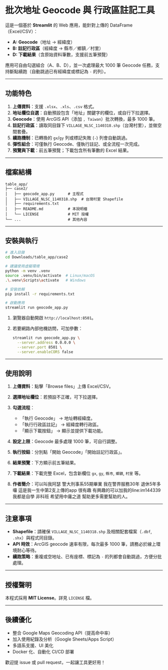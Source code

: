 # 批次地址 Geocode 與 行政區註記工具

這是一個基於 **Streamlit** 的 Web 應用，能針對上傳的 DataFrame（Excel/CSV）：

* **A: Geocode**（地址 → 經緯度）
* **B: 註記行政區**（經緯度 → 縣市／鄉鎮／村里）
* **D: 下載結果**（含原始資料筆數，支援前五筆預覽）

應用可自由勾選組合（A、B、D），並一次處理最大 1000 筆 Geocode 任務，支持斷點續跑（自動跳過已有經緯度或標記為 `-` 的列）。

---

## 功能特色

1. **上傳資料**：支援 `.xlsx`、`.xls`、`.csv` 格式。
2. **地址欄位自選**：自動預設包含「地址」關鍵字的欄位，或自行下拉選擇。
3. **Geocode**：使用 ArcGIS API（添加 `, Taiwan`）批次轉換，最多 1000 筆。
4. **註記行政區**：讀取同目錄下 `VILLAGE_NLSC_1140318.shp`（台灣村里），並做空間套疊。
5. **續跑機制**：已轉換的 `gx`/`gy` 列或標記失敗 (`-`) 列會自動跳過。
6. **彈性組合**：可僅執行 Geocode、僅執行註記、或全流程一次完成。
7. **預覽與下載**：前五筆預覽；下載包含所有筆數的 Excel 結果。

---

## 檔案結構

```
table_app/
├── case2/
│   ├── geocode_app.py      # 主程式
│   ├── VILLAGE_NLSC_1140318.shp  # 台灣村里 Shapefile
│   ├── requirements.txt
│   ├── README.md           # 本說明檔
│   └── LICENSE             # MIT 授權
└── ...                     # 其他內容
```

---

## 安裝與執行

```bash
# 進入目錄
cd Downloads/table_app/case2

# 建議使用虛擬環境
python -m venv .venv
source .venv/bin/activate  # Linux/macOS
.\.venv\Scripts\activate   # Windows

# 安裝依賴
pip install -r requirements.txt

# 啟動應用
streamlit run geocode_app.py
```

1. 瀏覽器自動開啟 `http://localhost:8501`。
2. 若要網路內部他機訪問，可加參數：

   ```bash
   streamlit run geocode_app.py \
     --server.address 0.0.0.0 \
     --server.port 8501 \
     --server.enableCORS false
   ```

---

## 使用說明

1. **上傳資料**：點擊「Browse files」上傳 Excel/CSV。
2. **選擇地址欄位**：若預設不正確，可下拉選擇。
3. **勾選流程**：

   * 「執行 Geocode」 → 地址轉經緯度。
   * 「執行行政區註記」 → 經緯度轉行政區。
   * 「顯示下載按鈕」 → 顯示並提供下載功能。
4. **設定上限**：Geocode 最多處理 1000 筆，可自行調整。
5. **執行按鈕**：分別點「開始 Geocode」「開始註記行政區」。
6. **結果預覽**：下方顯示前五筆結果。
7. **下載結果**：下載完整 Excel，包含新欄位 `gx`, `gy`, `縣市`, `鄉鎮`, `村里` 等。
8. **作者簡介**：可以叫我阿瑟 警大刑事系55期畢業 我在警界服務30年 退休5年多囉 
                這是我一生中第2支上傳的app 很有趣 有興趣的可以加我的line:im144339
                我都是自學 非科班 希望用中庸之道 幫助更多需要幫助的人。  
---

## 注意事項

* **Shapefile**：請確保 `VILLAGE_NLSC_1140318.shp` 及相關配套檔案（`.dbf`, `.shx`）與程式同目錄。
* **API 時效**：ArcGIS geocode 速率有限，每次最多 1000 筆，請務必於線上環境耐心等待。
* **續跑策略**：重複或空地址、已有座標、標記為 `-` 的列都會自動跳過，方便分批處理。

---

## 授權聲明

本程式採用 **MIT License**。詳見 `LICENSE` 檔。

---

## 後續優化

* 整合 Google Maps Geocoding API（提高命中率）
* 加入使用紀錄及分析（Google Sheets/Apps Script）
* 多語系支援、UI 美化
* Docker 化、自動化 CI/CD 部署

歡迎提 issue 或 pull request，一起讓工具更好用！
